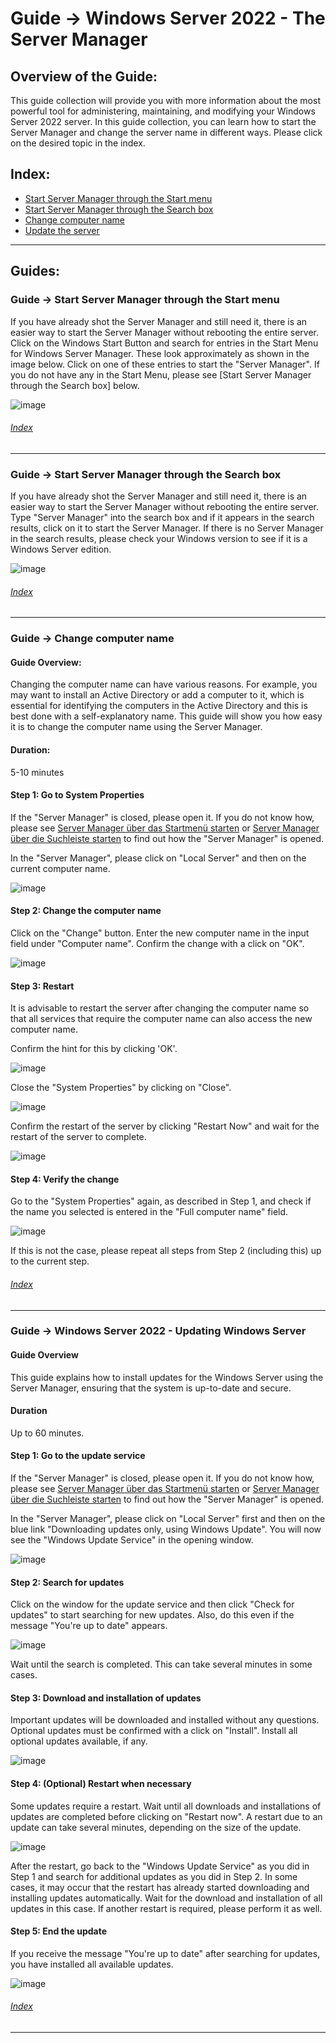 # Guide -> Windows Server 2022 - The Server Manager

## Overview of the Guide:
This guide collection will provide you with more information about the most powerful tool for administering, maintaining, and modifying your Windows Server 2022 server. In this guide collection, you can learn how to start the Server Manager and change the server name in different ways. Please click on the desired topic in the index.

## Index:

- [Start Server Manager through the Start menu](#guide---server-manage-über-das-startmenü-starten)
- [Start Server Manager through the Search box](#guide---server-manager-über-die-suchleiste-starten)
- [Change computer name](#guide---den-computernamen-ändern)
- [Update the server](#guide---windows-server-2022---aktualisieren-des-windows-server)
---

## Guides:

### Guide -> Start Server Manager through the Start menu
If you have already shot the Server Manager and still need it, there is an easier way to start the Server Manager without rebooting the entire server.
Click on the Windows Start Button and search for entries in the Start Menu for Windows Server Manager. These look approximately as shown in the image below. Click on one of these entries to start the "Server Manager". If you do not have any in the Start Menu, please see [Start Server Manager through the Search box] below.

![image](https://github.com/GeraldLeikam/tutorials/blob/master/images/windows/server/server_manager/windows_server_2022_server_manager_start_start_menu.png)

###### [Index](#Index)

---

### Guide -> Start Server Manager through the Search box
If you have already shot the Server Manager and still need it, there is an easier way to start the Server Manager without rebooting the entire server.
Type "Server Manager" into the search box and if it appears in the search results, click on it to start the Server Manager. If there is no Server Manager in the search results, please check your Windows version to see if it is a Windows Server edition.

![image](https://github.com/GeraldLeikam/tutorials/blob/master/images/windows/server/server_manager/windows_server_2022_server_manager_start_search_bar.png)

###### [Index](#Index)

---

### Guide -> Change computer name
#### Guide Overview:
Changing the computer name can have various reasons. For example, you may want to install an Active Directory or add a computer to it, which is essential for identifying the computers in the Active Directory and this is best done with a self-explanatory name. This guide will show you how easy it is to change the computer name using the Server Manager.
#### Duration:
5-10 minutes
#### Step 1: Go to System Properties

If the "Server Manager" is closed, please open it. If you do not know how, please see [Server Manager über das Startmenü starten](#server-manage-über-das-startmenü-starten) or [Server Manager über die Suchleiste starten](#server-manager-über-die-suchleiste-starten) to find out how the "Server Manager" is opened.

In the "Server Manager", please click on "Local Server" and then on the current computer name.

![image](https://github.com/GeraldLeikam/tutorials/blob/master/images/windows/server/change_sever_name/windows_server_2022_change_servername_go_to_system_properties.png)

#### Step 2: Change the computer name

Click on the "Change" button. Enter the new computer name in the input field under "Computer name". Confirm the change with a click on "OK".

![image](https://github.com/GeraldLeikam/tutorials/blob/master/images/windows/server/change_sever_name/windows_server_2022_change_servername_system_properties_change.png)

#### Step 3: Restart

It is advisable to restart the server after changing the computer name so that all services that require the computer name can also access the new computer name.

Confirm the hint for this by clicking 'OK'.

![image](https://github.com/GeraldLeikam/tutorials/blob/master/images/windows/server/change_sever_name/windows_server_2022_change_servername_system_properties_reboot.png)

Close the "System Properties" by clicking on "Close".

![image](https://github.com/GeraldLeikam/tutorials/blob/master/images/windows/server/change_sever_name/windows_server_2022_change_servername_system_properties_close.png)

Confirm the restart of the server by clicking "Restart Now" and wait for the restart of the server to complete.

![image](https://github.com/GeraldLeikam/tutorials/blob/master/images/windows/server/change_sever_name/windows_server_2022_change_servername_system_properties_reboot_question.png)

#### Step 4: Verify the change

Go to the "System Properties" again, as described in Step 1, and check if the name you selected is entered in the "Full computer name" field.

![image](https://github.com/GeraldLeikam/tutorials/blob/master/images/windows/server/change_sever_name/windows_server_2022_change_servername_system_properties_verify_change.png)

If this is not the case, please repeat all steps from Step 2 (including this) up to the current step.

###### [Index](#Index)

---

### Guide -> Windows Server 2022 - Updating Windows Server
#### Guide Overview
This guide explains how to install updates for the Windows Server using the Server Manager, ensuring that the system is up-to-date and secure.
#### Duration
Up to 60 minutes.
#### Step 1: Go to the update service

If the "Server Manager" is closed, please open it. If you do not know how, please see [Server Manager über das Startmenü starten](#server-manage-über-das-startmenü-starten) or [Server Manager über die Suchleiste starten](#server-manager-über-die-suchleiste-starten) to find out how the "Server Manager" is opened.

In the "Server Manager", please click on "Local Server" first and then on the blue link "Downloading updates only, using Windows Update". You will now see the "Windows Update Service" in the opening window.

![image](https://github.com/GeraldLeikam/tutorials/blob/master/images/windows/server/server_manager/windows_server_2022_server_manager_go_to_update_service.png)

#### Step 2: Search for updates

Click on the window for the update service and then click "Check for updates" to start searching for new updates. Also, do this even if the message "You're up to date" appears.

![image](https://github.com/GeraldLeikam/tutorials/blob/master/images/windows/server/server_manager/windows_server_2022_server_manager_update_service_check_for_updates.png)

Wait until the search is completed. This can take several minutes in some cases.

#### Step 3: Download and installation of updates

Important updates will be downloaded and installed without any questions. Optional updates must be confirmed with a click on "Install". Install all optional updates available, if any.

![image](https://github.com/GeraldLeikam/tutorials/blob/master/images/windows/server/server_manager/windows_server_2022_server_manager_update_service_download_and_install_updates.png)

#### Step 4: (Optional) Restart when necessary

Some updates require a restart. Wait until all downloads and installations of updates are completed before clicking on "Restart now". A restart due to an update can take several minutes, depending on the size of the update.

![image](https://github.com/GeraldLeikam/tutorials/blob/master/images/windows/server/server_manager/windows_server_2022_server_manager_update_service_restart_required.png)

After the restart, go back to the "Windows Update Service" as you did in Step 1 and search for additional updates as you did in Step 2. In some cases, it may occur that the restart has already started downloading and installing updates automatically. Wait for the download and installation of all updates in this case. If another restart is required, please perform it as well.

#### Step 5: End the update

If you receive the message "You're up to date" after searching for updates, you have installed all available updates.

![image](https://github.com/GeraldLeikam/tutorials/blob/master/images/windows/server/server_manager/windows_server_2022_server_manager_update_service_update_success.png)

###### [Index](#Index)

---
